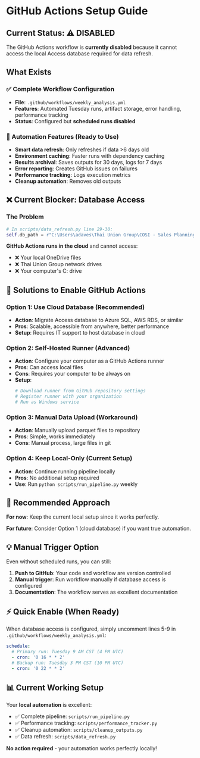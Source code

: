 # GitHub Actions Setup Guide

## Current Status: ⚠️ DISABLED 

The GitHub Actions workflow is **currently disabled** because it cannot access the local Access database required for data refresh.

## What Exists

### ✅ Complete Workflow Configuration
- **File**: `.github/workflows/weekly_analysis.yml`
- **Features**: Automated Tuesday runs, artifact storage, error handling, performance tracking
- **Status**: Configured but **scheduled runs disabled**

### 🔧 Automation Features (Ready to Use)
- **Smart data refresh**: Only refreshes if data >6 days old
- **Environment caching**: Faster runs with dependency caching  
- **Results archival**: Saves outputs for 30 days, logs for 7 days
- **Error reporting**: Creates GitHub issues on failures
- **Performance tracking**: Logs execution metrics
- **Cleanup automation**: Removes old outputs

## ❌ Current Blocker: Database Access

### The Problem
```python
# In scripts/data_refresh.py line 29-30:
self.db_path = r"C:\Users\adaves\Thai Union Group\COSI - Sales Planning Team - General\Sales Toolbox 2020 - IRI.accdb"
```

**GitHub Actions runs in the cloud** and cannot access:
- ❌ Your local OneDrive files
- ❌ Thai Union Group network drives  
- ❌ Your computer's C: drive

## 🔧 Solutions to Enable GitHub Actions

### Option 1: Use Cloud Database (Recommended)
- **Action**: Migrate Access database to Azure SQL, AWS RDS, or similar
- **Pros**: Scalable, accessible from anywhere, better performance
- **Setup**: Requires IT support to host database in cloud

### Option 2: Self-Hosted Runner (Advanced)
- **Action**: Configure your computer as a GitHub Actions runner
- **Pros**: Can access local files
- **Cons**: Requires your computer to be always on
- **Setup**:
  ```bash
  # Download runner from GitHub repository settings
  # Register runner with your organization
  # Run as Windows service
  ```

### Option 3: Manual Data Upload (Workaround)
- **Action**: Manually upload parquet files to repository
- **Pros**: Simple, works immediately
- **Cons**: Manual process, large files in git

### Option 4: Keep Local-Only (Current Setup)
- **Action**: Continue running pipeline locally
- **Pros**: No additional setup required
- **Use**: Run `python scripts/run_pipeline.py` weekly

## 🎯 Recommended Approach

**For now**: Keep the current local setup since it works perfectly.

**For future**: Consider Option 1 (cloud database) if you want true automation.

## 💡 Manual Trigger Option

Even without scheduled runs, you can still:
1. **Push to GitHub**: Your code and workflow are version controlled
2. **Manual trigger**: Run workflow manually if database access is configured
3. **Documentation**: The workflow serves as excellent documentation

## ⚡ Quick Enable (When Ready)

When database access is configured, simply uncomment lines 5-9 in `.github/workflows/weekly_analysis.yml`:

```yaml
schedule:
  # Primary run: Tuesday 9 AM CST (4 PM UTC)
  - cron: '0 16 * * 2'
  # Backup run: Tuesday 3 PM CST (10 PM UTC)  
  - cron: '0 22 * * 2'
```

## 📊 Current Working Setup

Your **local automation** is excellent:
- ✅ Complete pipeline: `scripts/run_pipeline.py`
- ✅ Performance tracking: `scripts/performance_tracker.py`
- ✅ Cleanup automation: `scripts/cleanup_outputs.py`
- ✅ Data refresh: `scripts/data_refresh.py`

**No action required** - your automation works perfectly locally! 